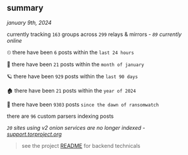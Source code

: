 
## summary
_january 9th, 2024_

currently tracking `163` groups across `299` relays & mirrors - _`89` currently online_

⏲ there have been `6` posts within the `last 24 hours`

🦈 there have been `21` posts within the `month of january`

🪐 there have been `929` posts within the `last 90 days`

🏚 there have been `21` posts within the `year of 2024`

🦕 there have been `9303` posts `since the dawn of ransomwatch`

there are `96` custom parsers indexing posts

_`20` sites using v2 onion services are no longer indexed - [support.torproject.org](https://support.torproject.org/onionservices/v2-deprecation/)_

> see the project [README](https://github.com/joshhighet/ransomwatch#ransomwatch--) for backend technicals
